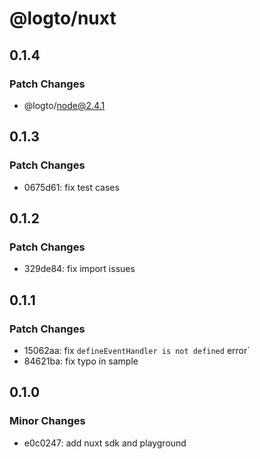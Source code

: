 # @logto/nuxt

## 0.1.4

### Patch Changes

- @logto/node@2.4.1

## 0.1.3

### Patch Changes

- 0675d61: fix test cases

## 0.1.2

### Patch Changes

- 329de84: fix import issues

## 0.1.1

### Patch Changes

- 15062aa: fix `defineEventHandler is not defined` error`
- 84621ba: fix typo in sample

## 0.1.0

### Minor Changes

- e0c0247: add nuxt sdk and playground
